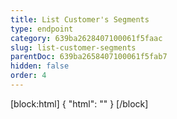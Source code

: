 ```yaml
---
title: List Customer's Segments
type: endpoint
category: 639ba2628407100061f5faac
slug: list-customer-segments
parentDoc: 639ba2658407100061f5fab7
hidden: false
order: 4
---
```

[block:html]
{
  "html": "<style>\n.LanguagePicker-divider { \n  display: none; }\n</style>"
}
[/block]